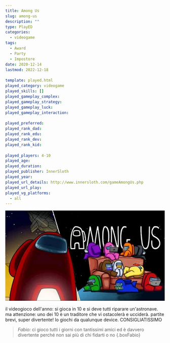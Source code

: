 ```yaml
---
title: Among Us
slug: among-us
description: ""
type: PlayED
categories:
  - videogame
tags:
  - Award
  - Party
  - Impostore
date: 2020-12-14
lastmod: 2022-12-18

template: played.html
played_category: videogame
played_skills: []
played_gameplay_complex: 
played_gameplay_strategy: 
played_gameplay_luck: 
played_gameplay_interaction: 

played_preferred: 
played_rank_dad: 
played_rank_edu: 
played_rank_dev: 
played_rank_kid: 

played_players: 4-10
played_age: 
played_duration: 
played_publisher: InnerSloth
played_year: 
played_url_details: http://www.innersloth.com/gameAmongUs.php
played_url_play: 
played_vg_platforms:
  - all
---
```


![](img/amongus.webp)

il videogioco dell'anno: si gioca in 10 e si deve tutti riparare un'astronave.
ma attenzione: uno dei 10 è un traditore che vi ostacolerà e ucciderà.
partite brevi, super divertente!
lo giochi da qualunque device.
CONSIGLIATISSIMO

> *Fabio:*
> ci gioco tutti i giorni con tantissimi amici ed è davvero divertente perché non sai più di chi fidarti o no
{.boxFabio}
